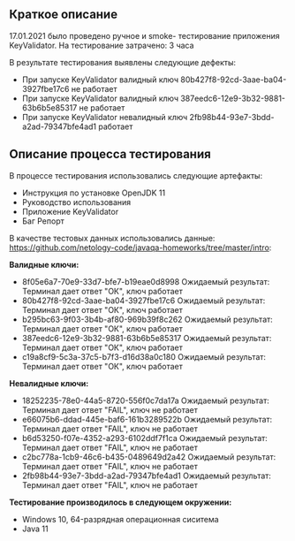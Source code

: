 ## **Краткое описание**
17.01.2021 было проведено ручное и smoke- тестирование приложения KeyValidator.
На тестирование затрачено: 3 часа

В результате тестирования выявлены следующие дефекты:
* При запуске KeyValidator валидный ключ 80b427f8-92cd-3aae-ba04-3927fbe17c6 не работает
* При запуске KeyValidator валидный ключ 387eedc6-12e9-3b32-9881-63b6b5e85317 не работает
* При запуске KeyValidator невалидный ключ 2fb98b44-93e7-3bdd-a2ad-79347bfe4ad1 работает

## **Описание процесса тестирования**
В процессе тестирования использовались следующие артефакты:

* Инструкция по установке OpenJDK 11
* Руководство использования
* Приложение KeyValidator
* Баг Репорт

В качестве тестовых данных использовались данные:
 https://github.com/netology-code/javaqa-homeworks/tree/master/intro:

**Валидные ключи:**

* 8f05e6a7-70e9-33d7-bfe7-b19eae0d8998
Ожидаемый результат:
Терминал дает ответ "ОК", ключ работает
* 80b427f8-92cd-3aae-ba04-3927fbe17c6 
Ожидаемый результат:
Терминал дает ответ "ОК", ключ работает
* b295bc63-9f03-3b4b-af80-969b39f8c262
Ожидаемый результат:
Терминал дает ответ "ОК", ключ работает
* 387eedc6-12e9-3b32-9881-63b6b5e85317
Ожидаемый результат:
Терминал дает ответ "ОК", ключ работает
* c19a8cf9-5c3a-37c5-b7f3-d16d38a0c180
Ожидаемый результат:
Терминал дает ответ "ОК", ключ работает

**Невалидные ключи:**

* 18252235-78e0-44a5-8720-556f0c7da17a
Ожидаемый результат:
Терминал дает ответ "FAIL", ключ не работает
* e66075b6-ddad-445e-baf6-161b3289522b 
Ожидаемый результат:
Терминал дает ответ "FAIL", ключ не работает
* b6d53250-f07e-4352-a293-6102ddf7f1ca
Ожидаемый результат:
Терминал дает ответ "FAIL", ключ не работает
* c2bc778a-1cb9-46c6-b435-0489649d2a42
Ожидаемый результат:
Терминал дает ответ "FAIL", ключ не работает
* 2fb98b44-93e7-3bdd-a2ad-79347bfe4ad1
Ожидаемый результат:
Терминал дает ответ "FAIL", ключ не работает

**Тестирование производилось в следующем окружении:**
* Windows 10, 64-разрядная операционная сиситема
* Java 11